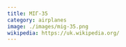 ```yaml
---
title: МІГ-35
category: airplanes
image: ./images/mig-35.png
wikipedia: https://uk.wikipedia.org/
---
```

